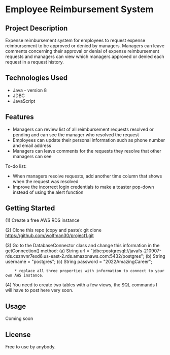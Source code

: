 # Employee Reimbursement System 

## Project Description

Expense reimbursement system for employees to request expense reimbursement to be approved or denied by managers. Managers can leave comments concerning their approval or denial of expense reimbursement requests and managers can view which managers approved or denied each request in a request history. 

## Technologies Used

* Java - version 8
* JDBC
* JavaScript

## Features
* Managers can review list of all reimbursement requests resolved or pending and can see the manager who resolved the request
* Employees can update their personal information such as phone number and email address
* Managers can leave comments for the requests they resolve that other managers can see 

To-do list:
* When managers resolve requests, add another time column that shows when the request was resolved
* Improve the incorrect login credentials to make a toaster pop-down instead of using the alert function 

## Getting Started
   
(1) Create a free AWS RDS instance

(2) Clone this repo (copy and paste): git clone https://github.com/wolfman30/project1.git

(3) Go to the DatabaseConnector class and change this information in the getConnection() method: 
        (a) String url = "jdbc:postgresql://javafs-210907-rds.csznvnr7exd6.us-east-2.rds.amazonaws.com:5432/postgres";
        (b) String username = "postgres";
        (c) String password = "2022AmazingCareer";
        
        * replace all three properties with information to connect to your own AWS instance. 
        
(4) You need to create two tables with a few views, the SQL commands I will have to post here very soon. 
 

## Usage

Coming soon 

## License

Free to use by anybody. 


